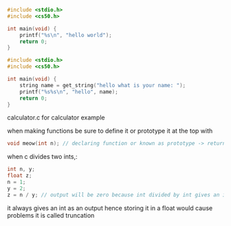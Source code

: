 ```c
#include <stdio.h>
#include <cs50.h>

int main(void) {
    printf("%s\n", "hello world");
    return 0;
}

```

```c
#include <stdio.h>
#include <cs50.h>

int main(void) {
    string name = get_string("hello what is your name: ");
    printf("%s%s\n", "hello", name);
    return 0;
}
```

calculator.c for calculator example

when making functions be sure to define it or prototype it at the top with

```c
void meow(int n); // declaring function or known as prototype -> return value _name_(_data_typ_-_argument_);
```

when c divides two ints,: 
```c
int n, y;
float z;
n = 1;
y = 2;
z = n / y; // output will be zero because int divided by int gives an int and storing in a float is incorrect data type
```
it always gives an int as an output hence storing it in a float would cause problems it is called truncation


